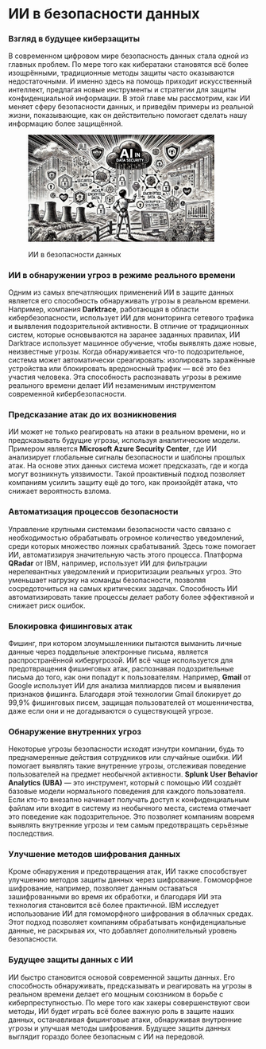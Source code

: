 # ИИ в безопасности данных

### Взгляд в будущее киберзащиты

В современном цифровом мире безопасность данных стала одной из главных проблем. По мере того как кибератаки становятся всё более изощрёнными, традиционные методы защиты часто оказываются недостаточными. И именно здесь на помощь приходит искусственный интеллект, предлагая новые инструменты и стратегии для защиты конфиденциальной информации. В этой главе мы рассмотрим, как ИИ меняет сферу безопасности данных, и приведём примеры из реальной жизни, показывающие, как он действительно помогает сделать нашу информацию более защищённой.

<div align="left">

<figure><img src="../../.gitbook/assets/image (17).png" alt="" width="375"><figcaption><p>ИИ в безопасности данных</p></figcaption></figure>

</div>

### ИИ в обнаружении угроз в режиме реального времени

Одним из самых впечатляющих применений ИИ в защите данных является его способность обнаруживать угрозы в реальном времени. Например, компания **Darktrace**, работающая в области кибербезопасности, использует ИИ для мониторинга сетевого трафика и выявления подозрительной активности. В отличие от традиционных систем, которые основываются на заранее заданных правилах, ИИ Darktrace использует машинное обучение, чтобы выявлять даже новые, неизвестные угрозы. Когда обнаруживается что-то подозрительное, система может автоматически среагировать: изолировать заражённые устройства или блокировать вредоносный трафик — всё это без участия человека. Эта способность распознавать угрозы в режиме реального времени делает ИИ незаменимым инструментом современной кибербезопасности.

### Предсказание атак до их возникновения

ИИ может не только реагировать на атаки в реальном времени, но и предсказывать будущие угрозы, используя аналитические модели. Примером является **Microsoft Azure Security Center**, где ИИ анализирует глобальные сигналы безопасности и шаблоны прошлых атак. На основе этих данных система может предсказать, где и когда могут возникнуть уязвимости. Такой проактивный подход позволяет компаниям усилить защиту ещё до того, как произойдёт атака, что снижает вероятность взлома.

### Автоматизация процессов безопасности

Управление крупными системами безопасности часто связано с необходимостью обрабатывать огромное количество уведомлений, среди которых множество ложных срабатываний. Здесь тоже помогает ИИ, автоматизируя значительную часть этого процесса. Платформа **QRadar** от IBM, например, использует ИИ для фильтрации нерелевантных уведомлений и приоритизации реальных угроз. Это уменьшает нагрузку на команды безопасности, позволяя сосредоточиться на самых критических задачах. Способность ИИ автоматизировать такие процессы делает работу более эффективной и снижает риск ошибок.

### Блокировка фишинговых атак

Фишинг, при котором злоумышленники пытаются выманить личные данные через поддельные электронные письма, является распространённой киберугрозой. ИИ всё чаще используется для предотвращения фишинговых атак, распознавая подозрительные письма до того, как они попадут к пользователям. Например, **Gmail** от Google использует ИИ для анализа миллиардов писем и выявления признаков фишинга. Благодаря этой технологии Gmail блокирует до 99,9% фишинговых писем, защищая пользователей от мошенничества, даже если они и не догадываются о существующей угрозе.

### Обнаружение внутренних угроз

Некоторые угрозы безопасности исходят изнутри компании, будь то преднамеренные действия сотрудников или случайные ошибки. ИИ помогает выявлять такие внутренние угрозы, отслеживая поведение пользователей на предмет необычной активности. **Splunk User Behavior Analytics (UBA)** — это инструмент, который с помощью ИИ создаёт базовые модели нормального поведения для каждого пользователя. Если кто-то внезапно начинает получать доступ к конфиденциальным файлам или входит в систему из необычного места, система отмечает это поведение как подозрительное. Это позволяет компаниям вовремя выявлять внутренние угрозы и тем самым предотвращать серьёзные последствия.

### Улучшение методов шифрования данных

Кроме обнаружения и предотвращения атак, ИИ также способствует улучшению методов защиты данных через шифрование. Гомоморфное шифрование, например, позволяет данным оставаться зашифрованными во время их обработки, и благодаря ИИ эта технология становится всё более практичной. IBM исследует использование ИИ для гомоморфного шифрования в облачных средах. Этот подход позволяет компаниям обрабатывать конфиденциальные данные, не раскрывая их, что добавляет дополнительный уровень безопасности.

### Будущее защиты данных с ИИ

ИИ быстро становится основой современной защиты данных. Его способность обнаруживать, предсказывать и реагировать на угрозы в реальном времени делает его мощным союзником в борьбе с киберпреступностью. По мере того как хакеры совершенствуют свои методы, ИИ будет играть всё более важную роль в защите наших данных, останавливая фишинговые атаки, обнаруживая внутренние угрозы и улучшая методы шифрования. Будущее защиты данных выглядит гораздо более безопасным с ИИ на передовой.
